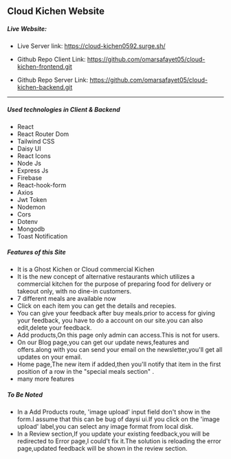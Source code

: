 ## Cloud Kichen Website

##### Live Website:

- Live Server link: https://cloud-kichen0592.surge.sh/

- Github Repo Client Link: https://github.com/omarsafayet05/cloud-kichen-frontend.git

- Github Repo Server Link: https://github.com/omarsafayet05/cloud-kichen-backend.git

---

##### Used technologies in Client & Backend

- React
- React Router Dom
- Tailwind CSS
- Daisy UI
- React Icons
- Node Js
- Express Js
- Firebase
- React-hook-form
- Axios
- Jwt Token
- Nodemon
- Cors
- Dotenv
- Mongodb
- Toast Notification

##### Features of this Site

- It is a Ghost Kichen or Cloud commercial Kichen
- It is the new concept of alternative restaurants which utilizes a commercial kitchen for the purpose of preparing food for delivery or takeout only, with no dine-in customers.
- 7 different meals are available now
- Click on each item you can get the details and recepies.
- You can give your feedback after buy meals.prior to access for giving your feedback, you have to do a account on our site.you can also edit,delete your feedback.
- Add products,On this page only admin can access.This is not for users.
- On our Blog page,you can get our update news,features and offers.along with you can send your email on the newsletter,you'll get all updates on your email.
- Home page,The new item if added,then you'll notify that item in the first position of a row in the "special meals section" .
- many more features

##### To Be Noted

- In a Add Products route, 'image upload' input field don't show in the form.I assume that this can be bug of daysi ui.If you click on the 'image upload' label,you can select any image format from local disk.
- In a Review section,If you update your existing feedback,you will be redirected to Error page,I could't fix it.The solution is reloading the error page,updated feedback will be shown in the review section.
